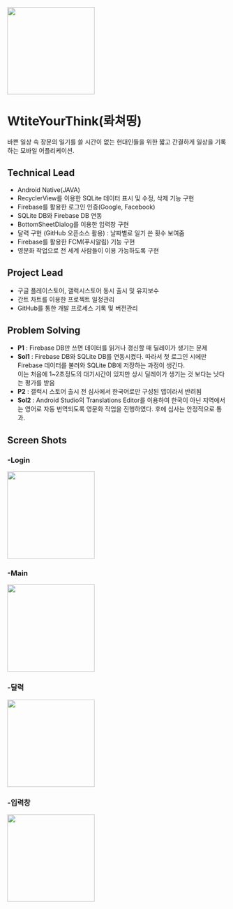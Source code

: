 <img src="https://user-images.githubusercontent.com/83625797/132083273-a7608015-11aa-4adc-92e1-eb49c0359b4b.png" width="200" >

# WtiteYourThink(롸쳐띵)  

바쁜 일상 속 장문의 일기를 쓸 시간이 없는 현대인들을 위한 짧고 간결하게 일상을 기록하는 모바일 어플리케이션.



## Technical Lead
* Android Native(JAVA)  
* RecyclerView를 이용한 SQLite 데이터 표시 및 수정, 삭제 기능 구현
* Firebase를 활용한 로그인 인증(Google, Facebook)
* SQLite DB와 Firebase DB 연동
* BottomSheetDialog를 이용한 입력창 구현
* 달력 구현 (GitHub 오픈소스 활용) : 날짜별로 일기 쓴 횟수 보여줌
* Firebase를 활용한 FCM(푸시알림) 기능 구현
* 영문화 작업으로 전 세계 사람들이 이용 가능하도록 구현

## Project Lead  
* 구글 플레이스토어, 갤럭시스토어 동시 출시 및 유지보수
* 간트 차트를 이용한 프로젝트 일정관리 
* GitHub를 통한 개발 프로세스 기록 및 버전관리  

## Problem Solving
* **P1** : Firebase DB만 쓰면 데이터를 읽거나 갱신할 때 딜레이가 생기는 문제
* **Sol1** : Firebase DB와 SQLite DB를 연동시켰다. 따라서 첫 로그인 시에만 Firebase 데이터를 불러와 SQLite DB에 저장하는 과정이 생긴다.  
  이는 처음에 1~2초정도의 대기시간이 있지만 상시 딜레이가 생기는 것 보다는 낫다는 평가를 받음
* **P2** : 갤럭시 스토어 출시 전 심사에서 한국어로만 구성된 앱이라서 반려됨
* **Sol2** :  Android Studio의 Translations Editor를 이용하여 한국이 아닌 지역에서는 영어로 자동 번역되도록 영문화 작업을 진행하였다. 후에 심사는 안정적으로 통과.

## Screen Shots
### -Login  
 <img src="https://user-images.githubusercontent.com/83625797/132083289-1affdb6c-0687-484a-bb82-af972ba41210.jpg" width = "200">  
 
### -Main  
<img src="https://user-images.githubusercontent.com/83625797/132083293-be3a9018-912e-4760-882b-50126022b5da.jpg" width= "200">  

### -달력
<img src="https://user-images.githubusercontent.com/83625797/132083294-a54b4f5b-1081-4ac9-a2b3-e36169855112.jpg" width = "200">  

### -입력창
<img src="https://user-images.githubusercontent.com/83625797/132083382-6f9edbf7-d10a-4007-b77b-e50ffb33de2e.jpg" width = "200">
